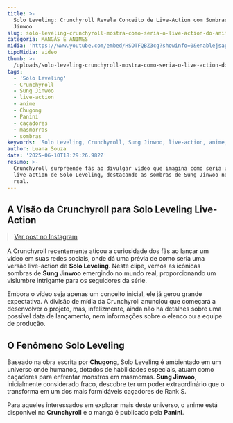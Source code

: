 ```yaml
---
title: >-
  Solo Leveling: Crunchyroll Revela Conceito de Live-Action com Sombras de
  Jinwoo
slug: solo-leveling-crunchyroll-mostra-como-seria-o-live-action-do-anime
categoria: MANGÁS E ANIMES
midia: 'https://www.youtube.com/embed/HSOTFQBZ3cg?showinfo=0&enablejsapi=1'
tipoMidia: video
thumb: >-
  /uploads/solo-leveling-crunchyroll-mostra-como-seria-o-live-action-do-anime-thumb.png
tags:
  - 'Solo Leveling'
  - Crunchyroll
  - Sung Jinwoo
  - live-action
  - anime
  - Chugong
  - Panini
  - caçadores
  - masmorras
  - sombras
keywords: 'Solo Leveling, Crunchyroll, Sung Jinwoo, live-action, anime, Chugong, Panini, caçadores, masmorras, sombras'
author: Luana Souza
data: '2025-06-10T18:29:26.982Z'
resumo: >-
  Crunchyroll surpreende fãs ao divulgar vídeo que imagina como seria um
  live-action de Solo Leveling, destacando as sombras de Sung Jinwoo no mundo
  real.
---
```


## A Visão da Crunchyroll para Solo Leveling Live-Action

<blockquote class="instagram-media" data-instgrm-permalink="https://www.instagram.com/reel/DKnEzZ6pybJ/" data-instgrm-version="14" style="width:100%; max-width:540px; margin:1rem auto;"><a href="https://www.instagram.com/reel/DKnEzZ6pybJ/">Ver post no Instagram</a></blockquote>

A Crunchyroll recentemente atiçou a curiosidade dos fãs ao lançar um vídeo em suas redes sociais, onde dá uma prévia de como seria uma versão live-action de **Solo Leveling**. Neste clipe, vemos as icônicas sombras de **Sung Jinwoo** emergindo no mundo real, proporcionando um vislumbre intrigante para os seguidores da série.

Embora o vídeo seja apenas um conceito inicial, ele já gerou grande expectativa. A divisão de mídia da Crunchyroll anunciou que começará a desenvolver o projeto, mas, infelizmente, ainda não há detalhes sobre uma possível data de lançamento, nem informações sobre o elenco ou a equipe de produção.

## O Fenômeno Solo Leveling

Baseado na obra escrita por **Chugong**, Solo Leveling é ambientado em um universo onde humanos, dotados de habilidades especiais, atuam como caçadores para enfrentar monstros em masmorras. **Sung Jinwoo**, inicialmente considerado fraco, descobre ter um poder extraordinário que o transforma em um dos mais formidáveis caçadores de Rank S.

Para aqueles interessados em explorar mais deste universo, o anime está disponível na **Crunchyroll** e o mangá é publicado pela **Panini**.

